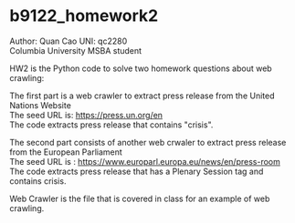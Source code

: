 # b9122_homework2
Author: Quan Cao UNI: qc2280  
Columbia University MSBA student  

HW2 is the Python code to solve two homework questions about web crawling: 

The first part is a web crawler to extract press release from the United Nations Website  
The seed URL is: https://press.un.org/en  
The code extracts press release that contains "crisis".


The second part consists of another web crwaler to extract press release from the European Parliament  
The seed URL is : https://www.europarl.europa.eu/news/en/press-room  
The code extracts press release that has a Plenary Session tag and contains crisis.  


Web Crawler is the file that is covered in class for an example of web crawling.
